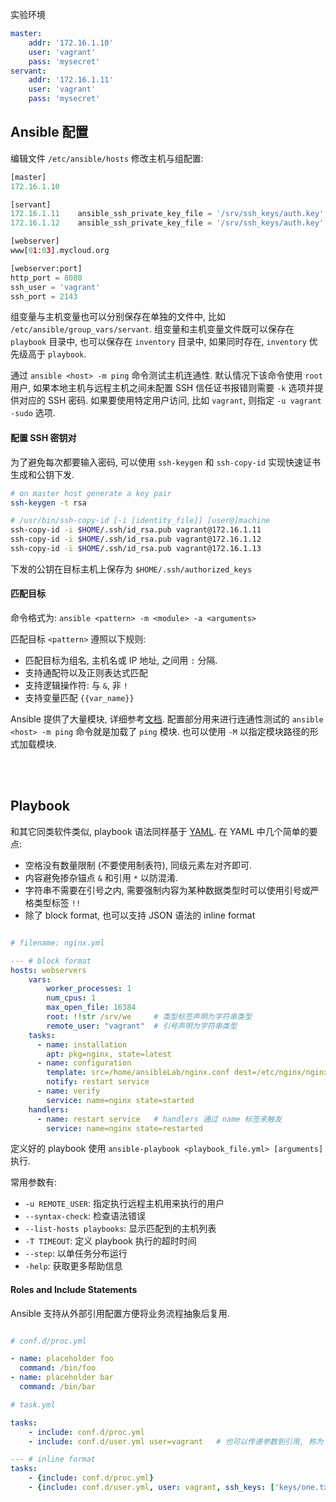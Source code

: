 实验环境

```yaml
master:
    addr: '172.16.1.10'
    user: 'vagrant'
    pass: 'mysecret'
servant:
    addr: '172.16.1.11'
    user: 'vagrant'
    pass: 'mysecret'
```

## Ansible 配置

编辑文件 `/etc/ansible/hosts` 修改主机与组配置:

```py
[master]
172.16.1.10

[servant]
172.16.1.11    ansible_ssh_private_key_file = '/srv/ssh_keys/auth.key'
172.16.1.12    ansible_ssh_private_key_file = '/srv/ssh_keys/auth.key'

[webserver]
www[01:03].mycloud.org

[webserver:port]
http_port = 8080
ssh_user = 'vagrant'
ssh_port = 2143

```

组变量与主机变量也可以分别保存在单独的文件中, 比如 `/etc/ansible/group_vars/servant`.
组变量和主机变量文件既可以保存在 `playbook` 目录中, 也可以保存在 `inventory` 目录中,
如果同时存在, `inventory` 优先级高于 `playbook`.

通过 `ansible <host> -m ping` 命令测试主机连通性.
默认情况下该命令使用 `root` 用户,
如果本地主机与远程主机之间未配置 SSH 信任证书报错则需要 `-k` 选项并提供对应的 SSH 密码.
如果要使用特定用户访问, 比如 `vagrant`, 则指定 `-u vagrant -sudo` 选项.


#### 配置 SSH 密钥对

为了避免每次都要输入密码, 可以使用 `ssh-keygen` 和 `ssh-copy-id` 实现快速证书生成和公钥下发.

```bash
# on master host generate a key pair
ssh-keygen -t rsa

# /usr/bin/ssh-copy-id [-i [identity_file]] [user@]machine
ssh-copy-id -i $HOME/.ssh/id_rsa.pub vagrant@172.16.1.11
ssh-copy-id -i $HOME/.ssh/id_rsa.pub vagrant@172.16.1.12
ssh-copy-id -i $HOME/.ssh/id_rsa.pub vagrant@172.16.1.13
```

下发的公钥在目标主机上保存为 `$HOME/.ssh/authorized_keys`


#### 匹配目标

命令格式为: `ansible <pattern> -m <module> -a <arguments>`

匹配目标 `<pattern>` 遵照以下规则:
- 匹配目标为组名, 主机名或 IP 地址, 之间用 `:` 分隔.
- 支持通配符以及正则表达式匹配
- 支持逻辑操作符: 与 `&`, 非 `!`
- 支持变量匹配 `{{var_name}}`

Ansible 提供了大量模块, 详细参考[文档](http://docs.ansible.com/modules.html).
配置部分用来进行连通性测试的 `ansible <host> -m ping` 命令就是加载了 `ping` 模块.
也可以使用 `-M` 以指定模块路径的形式加载模块.

<br>
<br>

## Playbook

和其它同类软件类似, playbook 语法同样基于 [YAML](http://en.wikipedia.org/wiki/YAML).
在 YAML 中几个简单的要点:
- 空格没有数量限制 (不要使用制表符), 同级元素左对齐即可.
- 内容避免掺杂锚点 `&` 和引用 `*` 以防混淆.
- 字符串不需要在引号之内, 需要强制内容为某种数据类型时可以使用引号或严格类型标签 `!!`
- 除了 block format, 也可以支持 JSON 语法的 inline format

```yml

# filename: nginx.yml

--- # block format
hosts: webservers
    vars:
        worker_processes: 1
        num_cpus: 1
        max_open_file: 16384
        root: !!str /srv/we     # 类型标签声明为字符串类型
        remote_user: "vagrant"  # 引号声明为字符串类型
    tasks:
      - name: installation
        apt: pkg=nginx, state=latest
      - name: configuration
        template: src=/home/ansibleLab/nginx.conf dest=/etc/nginx/nginx.conf
        notify: restart service
      - name: verify
        service: name=nginx state=started
    handlers:
      - name: restart service   # handlers 通过 name 标签来触发
        service: name=nginx state=restarted
```

定义好的 playbook 使用 `ansible-playbook <playbook_file.yml> [arguments]` 执行.

常用参数有:
- `-u REMOTE_USER`: 指定执行远程主机用来执行的用户
- `--syntax-check`: 检查语法错误
- `--list-hosts playbooks`: 显示匹配到的主机列表
- `-T TIMEOUT`: 定义 playbook 执行的超时时间
- `--step`: 以单任务分布运行
- `-help`: 获取更多帮助信息


#### Roles and Include Statements

Ansible 支持从外部引用配置方便将业务流程抽象后复用.

```yml

# conf.d/proc.yml

- name: placeholder foo
  command: /bin/foo
- name: placeholder bar
  command: /bin/bar

# task.yml

tasks:
    - include: conf.d/proc.yml
    - include: conf.d/user.yml user=vagrant   # 也可以传递参数到引用, 称为 "parameterized include"

--- # inline format
tasks:
    - {include: conf.d/proc.yml}
    - {include: conf.d/user.yml, user: vagrant, ssh_keys: ['keys/one.txt', 'keys/two.txt']}
```
